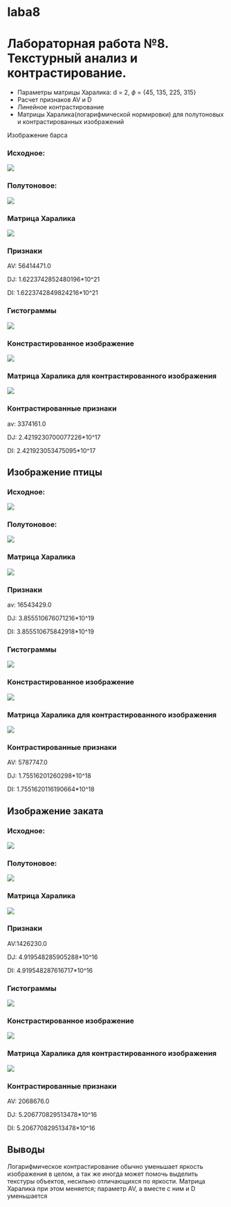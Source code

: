 # laba8
# Лабораторная работа №8. Текстурный анализ и контрастирование.
- Параметры матрицы Харалика: d = 2, $\phi$ = {45, 135, 225, 315}
- Расчет признаков AV и D
- Линейное контрастирование
- Матрицы Харалика(логарифмической нормировки) для полутоновых и контрастированных изображений

Изображение барса

### Исходное:

![](assets/1.jpg)

### Полутоновое:

![](halftone/1.jpg)

### Матрица Харалика

![](hararic/1.jpg)

### Признаки
AV: 56414471.0

DJ: 1.6223742852480196*10^21

DI: 1.6223742849824216*10^21


### Гистограммы
![](histo/1.png)

### Констрастированное изображение
![](contrasted/1.jpg)

### Матрица Харалика для контрастированного изображения
![](harariccontrast/1.jpg)

### Контрастированные признаки

av: 3374161.0

DJ: 2.4219230700077226*10^17

DI: 2.421923053475095*10^17


##  Изображение птицы
### Исходное:

![](assets/2.jpg)

### Полутоновое:

![](halftone/2.jpg)

### Матрица Харалика

![](hararic/2.jpg)

### Признаки
av: 16543429.0

DJ: 3.855510676071216*10^19

DI: 3.855510675842918*10^19

### Гистограммы
![](histo/2.png)

### Констрастированное изображение
![](contrasted/2.jpg)

### Матрица Харалика для контрастированного изображения
![](harariccontrast/2.jpg)

### Контрастированные признаки

AV: 5787747.0

DJ: 1.75516201260298*10^18

DI: 1.7551620116190664*10^18

##  Изображение заката
### Исходное:

![](assets/4.jpg)

### Полутоновое:

![](halftone/4.jpg)

### Матрица Харалика

![](hararic/4.jpg)

### Признаки
AV:1426230.0

DJ: 4.919548285905288*10^16

DI: 4.919548287616717*10^16

### Гистограммы
![](histo/4.png)

### Констрастированное изображение
![](contrasted/4.jpg)

### Матрица Харалика для контрастированного изображения
![](harariccontrast/4.jpg)

### Контрастированные признаки

AV: 2068676.0

DJ: 5.206770829513478*10^16

DI: 5.206770829513478*10^16


## Выводы
Логарифмическое контрастирование обычно уменьшает яркость изображения в целом, а так же иногда может помочь выделить текстуры объектов, несильно отличающихся по яркости. Матрица Харалика при этом меняется; параметр AV, а вместе с ним и D уменьшается

